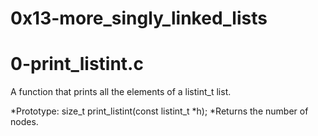 # 0x13-more_singly_linked_lists

# 0-print_listint.c

A function that prints all the elements of a listint_t list.

*Prototype: size_t print_listint(const listint_t *h);
*Returns the number of nodes.
